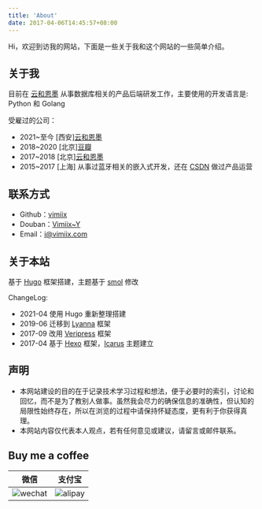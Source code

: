 ```yaml
---
title: 'About'
date: 2017-04-06T14:45:57+08:00
---
```


Hi，欢迎到访我的网站，下面是一些关于我和这个网站的一些简单介绍。

## 关于我

目前在 [云和恩墨](https://enmotech.com/) 从事数据库相关的产品后端研发工作，主要使用的开发语言是: Python 和 Golang

受雇过的公司：

- 2021~至今 [西安][云和恩墨](https://enmotech.com)
- 2018~2020 [北京][豆瓣](https://www.douban.com)
- 2017~2018 [北京][云和恩墨](https://enmotech.com)
- 2015~2017 [上海] 从事过蓝牙相关的嵌入式开发，还在 [CSDN](https://www.csdn.net/) 做过产品运营

## 联系方式

- Github：[vimiix](http://github.com/vimiix)
- Douban：[Vimiix~Y](https://www.douban.com/people/vimiix/)
- Email：[i@vimiix.com](mailto:i@vimiix.com)

## 关于本站

基于 [Hugo](https://gohugo.io/) 框架搭建，主题基于 [smol](https://github.com/colorchestra/smol) 修改

ChangeLog:

- 2021-04 使用 Hugo 重新整理搭建
- 2019-06 迁移到 [Lyanna](https://github.com/dongweiming/lyanna) 框架
- 2017-09 改用 [Veripress](https://github.com/verilab/veripress) 框架
- 2017-04 基于 [Hexo](https://hexo.io/) 框架，[Icarus](https://github.com/ppoffice/hexo-theme-icarus) 主题建立

## 声明

- 本网站建设的目的在于记录技术学习过程和想法，便于必要时的索引，讨论和回忆，而不是为了教别人做事。虽然我会尽力的确保信息的准确性，但认知的局限性始终存在，所以在浏览的过程中请保持怀疑态度，更有利于你获得真理。
- 本网站内容仅代表本人观点，若有任何意见或建议，请留言或邮件联系。

## Buy me a coffee

|                                                              微信                                                               |                                                             支付宝                                                              |
| :-----------------------------------------------------------------------------------------------------------------------------: | :-----------------------------------------------------------------------------------------------------------------------------: |
| ![wechat](https://static.vimiix.com/uPic/2021-04-06/WeChatbb78a525854e77d40474fa446192ea3d.png?x-oss-process=image/resize,p_15) | ![alipay](https://static.vimiix.com/uPic/2021-04-06/WeChat7a6da5fc36f59ad4feae8fd10a788d07.png?x-oss-process=image/resize,p_15) |
